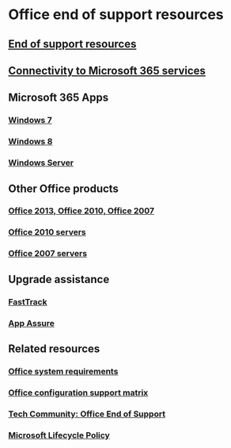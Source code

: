 # Office end of support resources

## [End of support resources](resources.md)
## [Connectivity to Microsoft 365 services](microsoft-365-services-connectivity.md) 

## Microsoft 365 Apps

### [Windows 7](windows-7-support.md)
### [Windows 8](windows-8-support.md)
### [Windows Server](windows-server-support.md)

## Other Office products

### [Office 2013, Office 2010, Office 2007](plan-upgrade-older-versions-office.md)
### [Office 2010 servers](/microsoft-365/Enterprise/upgrade-from-office-2010-servers-and-products)
### [Office 2007 servers](/microsoft-365/Enterprise/upgrade-from-office-2007-servers-and-products)

## Upgrade assistance

### [FastTrack](/fasttrack/m365-fasttrack-benefit-overview)
### [App Assure](https://www.microsoft.com/fasttrack/microsoft-365/app-assure?rtc=1)

## Related resources

### [Office system requirements](https://www.microsoft.com/microsoft-365/microsoft-365-and-office-resources)
### [Office configuration support matrix](https://query.prod.cms.rt.microsoft.com/cms/api/am/binary/RE2OqRI)
### [Tech Community: Office End of Support](https://techcommunity.microsoft.com/t5/microsoft-office-end-of-support/ct-p/OfficeEOS)
### [Microsoft Lifecycle Policy](/lifecycle/)